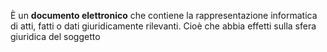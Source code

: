 È un **documento elettronico** che contiene la rappresentazione informatica di atti, fatti o dati giuridicamente rilevanti.
Cioè che abbia effetti sulla sfera giuridica del soggetto
